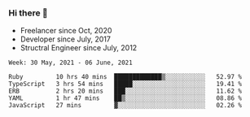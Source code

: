 ### Hi there 👋

- Freelancer since Oct, 2020
- Developer since July, 2017
- Structral Engineer since July, 2012

<!--START_SECTION:waka-->
```text
Week: 30 May, 2021 - 06 June, 2021

Ruby         10 hrs 40 mins  █████████████▒░░░░░░░░░░░   52.97 % 
TypeScript   3 hrs 54 mins   █████░░░░░░░░░░░░░░░░░░░░   19.41 % 
ERB          2 hrs 20 mins   ███░░░░░░░░░░░░░░░░░░░░░░   11.62 % 
YAML         1 hr 47 mins    ██▒░░░░░░░░░░░░░░░░░░░░░░   08.86 % 
JavaScript   27 mins         ▓░░░░░░░░░░░░░░░░░░░░░░░░   02.26 % 
```
<!--END_SECTION:waka-->
